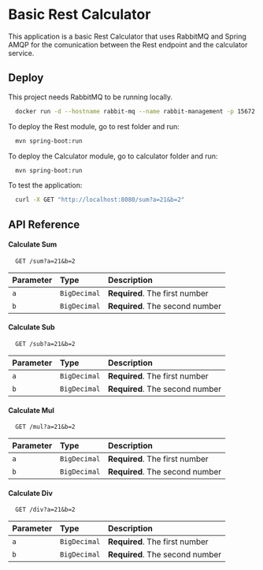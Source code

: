 
# Basic Rest Calculator

This application is a basic Rest Calculator that uses RabbitMQ and Spring AMQP for the comunication between the Rest endpoint and the calculator service.





## Deploy

This project needs RabbitMQ to be running locally.

```bash
  docker run -d --hostname rabbit-mq --name rabbit-management -p 15672:15672 -p 5672:5672 rabbitmq:3-management
```

To deploy the Rest module, go to rest folder and run:

```bash
  mvn spring-boot:run
```

To deploy the Calculator module, go to calculator folder and run:

```bash
  mvn spring-boot:run
```

To test the application:

```bash
  curl -X GET "http://localhost:8080/sum?a=21&b=2"
```
## API Reference

#### Calculate Sum

```http
  GET /sum?a=21&b=2
```

| Parameter | Type     | Description                |
| :-------- | :------- | :------------------------- |
| `a` | `BigDecimal` | **Required**. The first number |
| `b` | `BigDecimal` | **Required**. The second number |

#### Calculate Sub

```http
  GET /sub?a=21&b=2
```

| Parameter | Type     | Description                |
| :-------- | :------- | :------------------------- |
| `a` | `BigDecimal` | **Required**. The first number |
| `b` | `BigDecimal` | **Required**. The second number |

#### Calculate Mul

```http
  GET /mul?a=21&b=2
```

| Parameter | Type     | Description                |
| :-------- | :------- | :------------------------- |
| `a` | `BigDecimal` | **Required**. The first number |
| `b` | `BigDecimal` | **Required**. The second number |

#### Calculate Div

```http
  GET /div?a=21&b=2
```

| Parameter | Type     | Description                |
| :-------- | :------- | :------------------------- |
| `a` | `BigDecimal` | **Required**. The first number |
| `b` | `BigDecimal` | **Required**. The second number |